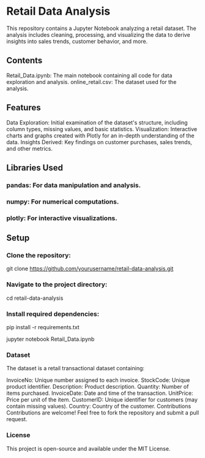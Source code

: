 # Retail Data Analysis
This repository contains a Jupyter Notebook analyzing a retail dataset. The analysis includes cleaning, processing, and visualizing the data to derive insights into sales trends, customer behavior, and more.

## Contents
Retail_Data.ipynb: The main notebook containing all code for data exploration and analysis.
online_retail.csv: The dataset used for the analysis.
## Features
Data Exploration: Initial examination of the dataset's structure, including column types, missing values, and basic statistics.
Visualization: Interactive charts and graphs created with Plotly for an in-depth understanding of the data.
Insights Derived: Key findings on customer purchases, sales trends, and other metrics.
## Libraries Used
### pandas: For data manipulation and analysis.
### numpy: For numerical computations.
### plotly: For interactive visualizations.
## Setup
### Clone the repository:


git clone https://github.com/yourusername/retail-data-analysis.git
### Navigate to the project directory:


cd retail-data-analysis
### Install required dependencies:

pip install -r requirements.txt

jupyter notebook Retail_Data.ipynb

### Dataset
The dataset is a retail transactional dataset containing:

InvoiceNo: Unique number assigned to each invoice.
StockCode: Unique product identifier.
Description: Product description.
Quantity: Number of items purchased.
InvoiceDate: Date and time of the transaction.
UnitPrice: Price per unit of the item.
CustomerID: Unique identifier for customers (may contain missing values).
Country: Country of the customer.
Contributions
Contributions are welcome! Feel free to fork the repository and submit a pull request.

### License
This project is open-source and available under the MIT License.

